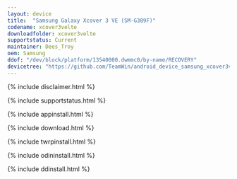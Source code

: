```yaml
---
layout: device
title:  "Samsung Galaxy Xcover 3 VE (SM-G389F)"
codename: xcover3velte
downloadfolder: xcover3velte
supportstatus: Current
maintainer: Dees_Troy
oem: Samsung
ddof: "/dev/block/platform/13540000.dwmmc0/by-name/RECOVERY"
devicetree: "https://github.com/TeamWin/android_device_samsung_xcover3velte"
---
```


{% include disclaimer.html %}

{% include supportstatus.html %}

{% include appinstall.html %}

{% include download.html %}

{% include twrpinstall.html %}

{% include odininstall.html %}

{% include ddinstall.html %}
